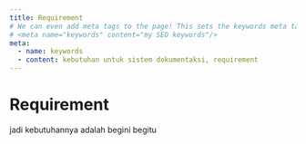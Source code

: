 ```yaml
---
title: Requirement
# We can even add meta tags to the page! This sets the keywords meta tag.
# <meta name="keywords" content="my SEO keywords"/>
meta:
  - name: keywords
  - content: kebutuhan untuk sistem dokumentaksi, requirement
---
```


# Requirement

jadi kebutuhannya adalah begini begitu
